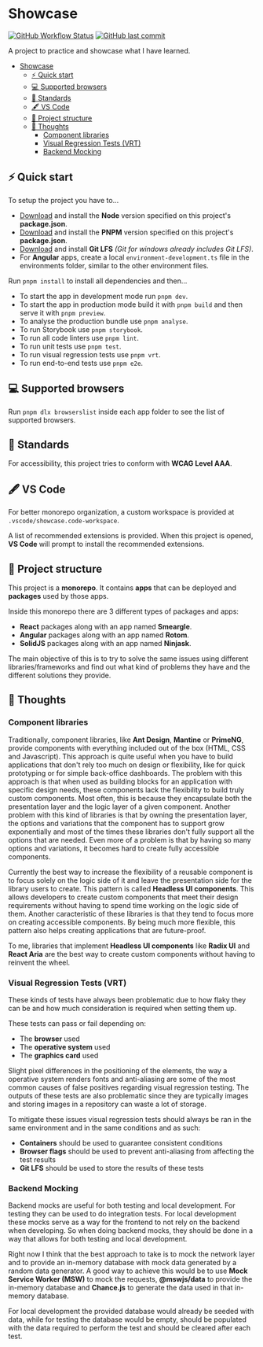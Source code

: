 # Showcase

[![GitHub Workflow Status](https://img.shields.io/github/actions/workflow/status/QuietNatu/showcase/ci.yml?style=for-the-badge)](https://github.com/QuietNatu/showcase/actions/workflows/ci.yml) [![GitHub last commit](https://img.shields.io/github/last-commit/QuietNatu/showcase?style=for-the-badge)](https://github.com/QuietNatu/showcase/branches/all)

A project to practice and showcase what I have learned.

- [Showcase](#showcase)
  - [⚡️ Quick start](#️-quick-start)
  - [💻 Supported browsers](#-supported-browsers)
  - [📝 Standards](#-standards)
  - [🖋️ VS Code](#️-vs-code)
  - [🧱 Project structure](#-project-structure)
  - [💭 Thoughts](#-thoughts)
    - [Component libraries](#component-libraries)
    - [Visual Regression Tests (VRT)](#visual-regression-tests-vrt)
    - [Backend Mocking](#backend-mocking)

## ⚡️ Quick start

To setup the project you have to...

- [Download](https://nodejs.org/en/) and install the **Node** version specified on this project's **package.json**.
- [Download](https://pnpm.io/) and install the **PNPM** version specified on this project's **package.json**.
- [Download](https://git-lfs.com/) and install **Git LFS** _(Git for windows already includes Git LFS)_.
- For **Angular** apps, create a local `environment-development.ts` file in the environments folder, similar to the other environment files.

Run `pnpm install` to install all dependencies and then...

- To start the app in development mode run `pnpm dev`.
- To start the app in production mode build it with `pnpm build` and then serve it with `pnpm preview`.
- To analyse the production bundle use `pnpm analyse`.
- To run Storybook use `pnpm storybook`.
- To run all code linters use `pnpm lint`.
- To run unit tests use `pnpm test`.
- To run visual regression tests use `pnpm vrt`.
- To run end-to-end tests use `pnpm e2e`.

## 💻 Supported browsers

Run `pnpm dlx browserslist` inside each app folder to see the list of supported browsers.

## 📝 Standards

For accessibility, this project tries to conform with **WCAG Level AAA**.

## 🖋️ VS Code

For better monorepo organization, a custom workspace is provided at `.vscode/showcase.code-workspace`.

A list of recommended extensions is provided. When this project is opened, **VS Code** will prompt to install the recommended extensions.

## 🧱 Project structure

This project is a **monorepo**. It contains **apps** that can be deployed and **packages** used by those apps.

Inside this monorepo there are 3 different types of packages and apps:

- **React** packages along with an app named **Smeargle**.
- **Angular** packages along with an app named **Rotom**.
- **SolidJS** packages along with an app named **Ninjask**.

The main objective of this is to try to solve the same issues using different libraries/frameworks and find out what kind of problems they have and the different solutions they provide.

## 💭 Thoughts

### Component libraries

Traditionally, component libraries, like **Ant Design**, **Mantine** or **PrimeNG**, provide components with everything included out of the box (HTML, CSS and Javascript). This approach is quite useful when you have to build applications that don't rely too much on design or flexibility, like for quick prototyping or for simple back-office dashboards. The problem with this approach is that when used as building blocks for an application with specific design needs, these components lack the flexibility to build truly custom components. Most often, this is because they encapsulate both the presentation layer and the logic layer of a given component. Another problem with this kind of libraries is that by owning the presentation layer, the options and variations that the component has to support grow exponentially and most of the times these libraries don't fully support all the options that are needed. Even more of a problem is that by having so many options and variations, it becomes hard to create fully accessible components.

Currently the best way to increase the flexibility of a reusable component is to focus solely on the logic side of it and leave the presentation side for the library users to create. This pattern is called **Headless UI components**. This allows developers to create custom components that meet their design requirements without having to spend time working on the logic side of them. Another caracteristic of these libraries is that they tend to focus more on creating accessible components. By being much more flexible, this pattern also helps creating applications that are future-proof.

To me, libraries that implement **Headless UI components** like **Radix UI** and **React Aria** are the best way to create custom components without having to reinvent the wheel.

### Visual Regression Tests (VRT)

These kinds of tests have always been problematic due to how flaky they can be and how much consideration is required when setting them up.

These tests can pass or fail depending on:

- The **browser** used
- The **operative system** used
- The **graphics card** used

Slight pixel differences in the positioning of the elements, the way a operative system renders fonts and anti-aliasing are some of the most common causes of false positives regarding visual regression testing. The outputs of these tests are also problematic since they are typically images and storing images in a repository can waste a lot of storage.

To mitigate these issues visual regression tests should always be ran in the same environment and in the same conditions and as such:

- **Containers** should be used to guarantee consistent conditions
- **Browser flags** should be used to prevent anti-aliasing from affecting the test results
- **Git LFS** should be used to store the results of these tests

### Backend Mocking

Backend mocks are useful for both testing and local development. For testing they can be used to do integration tests. For local development these mocks serve as a way for the frontend to not rely on the backend when developing. So when doing backend mocks, they should be done in a way that allows for both testing and local development.

Right now I think that the best approach to take is to mock the network layer and to provide an in-memory database with mock data generated by a random data generator. A good way to achieve this would be to use **Mock Service Worker (MSW)** to mock the requests, **@mswjs/data** to provide the in-memory database and **Chance.js** to generate the data used in that in-memory database.

For local development the provided database would already be seeded with data, while for testing the database would be empty, should be populated with the data required to perform the test and should be cleared after each test.
